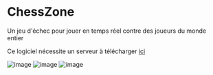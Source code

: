 # ChessZone

Un jeu d'échec pour jouer en temps réel contre des joueurs du monde entier

Ce logiciel nécessite un serveur à télécharger [ici](https://github.com/zonetecde/zoneck-server/releases)

![image](https://user-images.githubusercontent.com/56195432/202853238-6d625d9e-bbc2-4262-89dc-c802a587ae24.png)
![image](https://user-images.githubusercontent.com/56195432/202853263-dee97c0f-d64e-47fc-a93c-b090fc687181.png)
![image](https://user-images.githubusercontent.com/56195432/202853305-60ff0015-c1e0-4037-83a1-bdf5bd9a67bf.png)
